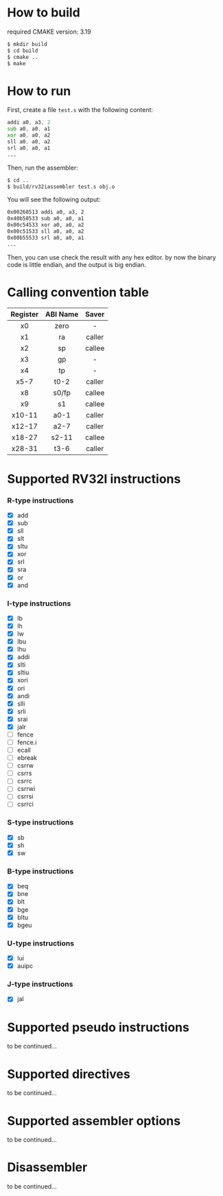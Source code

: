 # How to build
required CMAKE version: 3.19
```bash
$ mkdir build
$ cd build
$ cmake ..
$ make
```
# How to run
First, create a file `test.s` with the following content:
```asm
addi a0, a3, 2
sub a0, a0, a1
xor a0, a0, a2
sll a0, a0, a2
srl a0, a0, a1
...
```
Then, run the assembler:
```bash
$ cd ..
$ build/rv32iassembler test.s obj.o

```
You will see the following output:
```bash
0x00268513 addi a0, a3, 2
0x40b50533 sub a0, a0, a1
0x00c54533 xor a0, a0, a2
0x00c51533 sll a0, a0, a2
0x00b55533 srl a0, a0, a1
...
```
Then, you can use check the result with any hex editor.
by now the binary code is little endian, and the output is big endian.
# Calling convention table
| Register | ABI Name | Saver |
| :------: | :------: | :---: |
| x0 | zero | - |
| x1 | ra | caller |
| x2 | sp | callee |
| x3 | gp | - |
| x4 | tp | - |
| x5-7 | t0-2 | caller |
| x8 | s0/fp | callee |
| x9 | s1 | callee |
| x10-11 | a0-1 | caller |
| x12-17 | a2-7 | caller |
| x18-27 | s2-11 | callee |
| x28-31 | t3-6 | caller |
# Supported RV32I instructions
### R-type instructions
+ [x] add
+ [x] sub
+ [x] sll
+ [x] slt
+ [x] sltu
+ [x] xor
+ [x] srl
+ [x] sra
+ [x] or
+ [x] and
### I-type instructions
+ [x] lb
+ [x] lh
+ [x] lw
+ [x] lbu
+ [x] lhu
+ [x] addi
+ [x] slti
+ [x] sltiu
+ [x] xori
+ [x] ori
+ [x] andi
+ [x] slli
+ [x] srli
+ [x] srai
+ [x] jalr
+ [ ] fence
+ [ ] fence.i
+ [ ] ecall
+ [ ] ebreak
+ [ ] csrrw
+ [ ] csrrs
+ [ ] csrrc
+ [ ] csrrwi
+ [ ] csrrsi
+ [ ] csrrci

### S-type instructions
+ [x] sb
+ [x] sh
+ [x] sw

### B-type instructions
+ [x] beq
+ [x] bne
+ [x] blt
+ [x] bge
+ [x] bltu
+ [x] bgeu

### U-type instructions
+ [x] lui
+ [x] auipc
### J-type instructions
+ [x] jal

# Supported pseudo instructions
 to be continued...
# Supported directives
 to be continued...
# Supported assembler options
 to be continued...
# Disassembler
 to be continued...
 